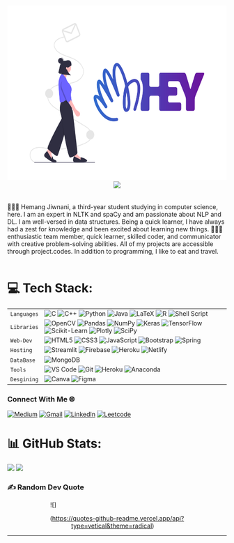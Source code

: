 
<img src="https://github.com/anuj0809/anuj0809/blob/main/Header/undraw_hey_email_liaa.png" width="1100" height="400">
<a href="https://git.io/typing-svg">
  <center><img src ="https://readme-typing-svg.herokuapp.com?font=Poiret+One&color=FF79C6&size=40&width=550&height=60&lines=Analyst+Devloper+Programmer;Weclome+to+my+profile+!!" /></center>
</a>
<br>

🙍🏽‍♂️ Hemang Jiwnani, a third-year student studying in computer science, here. I am an expert in NLTK and spaCy and am passionate about NLP and DL. I am well-versed in data structures. Being a quick learner, I have always had a zest for knowledge and been excited about learning new things. 👨🏽‍💻 enthusiastic team member, quick learner, skilled coder, and communicator with creative problem-solving abilities. All of my projects are accessible through project.codes. In addition to programming, I like to eat and travel.
<br>
<br>

# 💻 Tech Stack:

|               |           |
|       ---     |    ---    |
| `Languages`   | ![C](https://img.shields.io/badge/c-%2300599C.svg?style=for-the-badge&logo=c&logoColor=white) ![C++](https://img.shields.io/badge/-C++-034D9A?style=for-the-badge&logo=c%2B%2B) ![Python](https://img.shields.io/badge/-Python-1F65AC?style=for-the-badge&logo=Python&logoColor=white) ![Java](https://img.shields.io/badge/java-%23ED8B00.svg?style=for-the-badge&logo=java&logoColor=white) ![LaTeX](https://img.shields.io/badge/latex-%23008080.svg?style=for-the-badge&logo=latex&logoColor=white) ![R](https://img.shields.io/badge/r-%23276DC3.svg?style=for-the-badge&logo=r&logoColor=white) ![Shell Script](https://img.shields.io/badge/shell_script-%23121011.svg?style=for-the-badge&logo=gnu-bash&logoColor=white) |
| `Libraries`   | ![OpenCV](https://img.shields.io/badge/opencv-%23white.svg?style=for-the-badge&logo=opencv&logoColor=white) ![Pandas](https://img.shields.io/badge/pandas-%23150458.svg?style=for-the-badge&logo=pandas&logoColor=white) ![NumPy](https://img.shields.io/badge/numpy-%23013243.svg?style=for-the-badge&logo=numpy&logoColor=white) ![Keras](https://img.shields.io/badge/Keras-%23D00000.svg?style=for-the-badge&logo=Keras&logoColor=white) ![TensorFlow](https://img.shields.io/badge/TensorFlow-%23FF6F00.svg?style=for-the-badge&logo=TensorFlow&logoColor=white) ![Scikit-Learn](https://img.shields.io/badge/scikit_learn-F7931E?style=for-the-badge&logo=scikit-learn&logoColor=white) ![Plotly](https://img.shields.io/badge/Plotly-%233F4F75.svg?style=for-the-badge&logo=plotly&logoColor=white) ![SciPy](https://img.shields.io/badge/SciPy-%230C55A5.svg?style=for-the-badge&logo=scipy&logoColor=%white)
| `Web-Dev`     | ![HTML5](https://img.shields.io/badge/-HTML5-CC2400?style=for-the-badge&logo=html5&logoColor=white) ![CSS3](https://img.shields.io/badge/-CSS3-E24800?style=for-the-badge&logo=css3) ![JavaScript](https://img.shields.io/badge/-JavaScript-FE7601?style=for-the-badge&logo=javascript) ![Bootstrap](https://img.shields.io/badge/bootstrap-FE9A00?style=for-the-badge&logo=bootstrap&logoColor=white) ![Spring](https://img.shields.io/badge/spring-%236DB33F.svg?style=for-the-badge&logo=spring&logoColor=white) |
| `Hosting`     | ![Streamlit](https://img.shields.io/badge/Streamlit-FF4B4B?style=for-the-badge&logo=Streamlit&logoColor=white) ![Firebase](https://img.shields.io/badge/firebase-%23039BE5.svg?style=for-the-badge&logo=firebase)  ![Heroku](https://img.shields.io/badge/heroku-%23430098.svg?style=for-the-badge&logo=heroku&logoColor=white) ![Netlify](https://img.shields.io/badge/netlify-%23000000.svg?style=for-the-badge&logo=netlify&logoColor=#00C7B7) |
| `DataBase`    | ![MongoDB](https://img.shields.io/badge/MongoDB-%234ea94b.svg?style=for-the-badge&logo=mongodb&logoColor=white)
| `Tools`       | ![VS Code](https://img.shields.io/badge/Visual_Studio_Code-5D1A60?style=for-the-badge&logo=visual%20studio%20code&logoColor=white) ![Git](https://img.shields.io/badge/Git-682181?style=for-the-badge&logo=git&logoColor=white) ![Heroku](https://img.shields.io/badge/Heroku-AA2690?style=for-the-badge&logo=heroku&logoColor=white) ![Anaconda](https://img.shields.io/badge/Anaconda-%2344A833.svg?style=for-the-badge&logo=anaconda&logoColor=white)
| `Desgining`       | ![Canva](https://img.shields.io/badge/Canva-%2300C4CC.svg?&style=for-the-badge&logo=Canva&logoColor=white) ![Figma](https://img.shields.io/badge/figma-%23F24E1E.svg?style=for-the-badge&logo=figma&logoColor=white)


### Connect With Me 🌐
<p align="left" align='right'>
<a target="_blank"href="https://medium.com/@hjiwnani2929"> <img alt="Medium" src="https://img.shields.io/badge/Medium-12100E?style=for-the-badge&logo=medium&logoColor=white"/></a>
<a target="_blank"href="https://mail.google.com/mail/u/0/?tab=rm&ogbl#inbox?compose=GTvVlcSBmlkBxvpxpFmsFFBkcMwNpmZHqGZrJxpZSTLqZCgwFKFvpgtHkGhTRXQrTjzJCMWFqBmhN"><img alt="Gmail" src="https://img.shields.io/badge/Gmail-D14836?style=for-the-badge&logo=gmail&logoColor=white"/></a>
<a target="_blank"href="https://www.linkedin.com/in/hemangjiwnani/"><img alt="LinkedIn" src="https://img.shields.io/badge/linkedin-%230077B5.svg?style=for-the-badge&logo=linkedin&logoColor=white"/></a>
<a target="_blank"href="https://leetcode.com/"> <img alt="Leetcode" src="https://img.shields.io/badge/-LeetCode-FFA116?style=for-the-badge&logo=LeetCode&logoColor=black"/></a>


# 📊 GitHub Stats:
![](https://github-readme-stats.vercel.app/api?username=hjiwnain&theme=darcula&hide_border=false&include_all_commits=true&count_private=true)
![](https://github-readme-streak-stats.herokuapp.com/?user=hjiwnain&theme=darcula&hide_border=false)<br/>


### ✍️ Random Dev Quote
&nbsp;&nbsp;&nbsp;&nbsp;&nbsp;&nbsp;&nbsp;&nbsp;&nbsp;&nbsp;&nbsp;&nbsp;&nbsp;&nbsp;&nbsp;&nbsp;&nbsp;&nbsp;&nbsp;&nbsp;&nbsp;&nbsp;&nbsp;&nbsp;&nbsp;![]<center>(https://quotes-github-readme.vercel.app/api?type=vetical&theme=radical)&nbsp;&nbsp;&nbsp;&nbsp;&nbsp;

---
